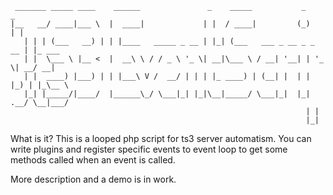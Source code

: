 ```
 _______ _____ ____    ______               _    _____           _       _       
|__   __/ ____|___ \  |  ____|             | |  / ____|         (_)     | |      
   | | | (___   __) | | |____   _____ _ __ | |_| (___   ___ _ __ _ _ __ | |_ ___ 
   | |  \___ \ |__ <  |  __\ \ / / _ \ '_ \| __|\___ \ / __| '__| | '_ \| __/ __|
   | |  ____) |___) | | |___\ V /  __/ | | | |_ ____) | (__| |  | | |_) | |_\__ \
   |_| |_____/|____/  |______\_/ \___|_| |_|\__|_____/ \___|_|  |_| .__/ \__|___/
                                                                  | |            
                                                                  |_|
```
What is it?
This is a looped php script for ts3 server automatism.
You can write plugins and register specific events to event loop to get some methods called when an event is called.

More description and a demo is in work.
